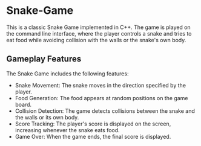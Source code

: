 # Snake-Game
This is a classic Snake Game implemented in C++. The game is played on the command line interface, where the player controls a snake and tries to eat food while avoiding collision with the walls or the snake's own body.

## Gameplay Features
The Snake Game includes the following features:

- Snake Movement: The snake moves in the direction specified by the player.
- Food Generation: The food appears at random positions on the game board.
- Collision Detection: The game detects collisions between the snake and the walls or its own body.
- Score Tracking: The player's score is displayed on the screen, increasing whenever the snake eats food.
- Game Over: When the game ends, the final score is displayed.
